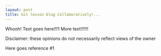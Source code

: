 ```yaml
---
layout: post
title: Git lesson blog Collaboratively!...
---
```


Whooh! Text goes here!!!1 More text!!!!!!


Disclaimer: these opinions do not necessarily reflect views of the owner

Here goes reference #1 

